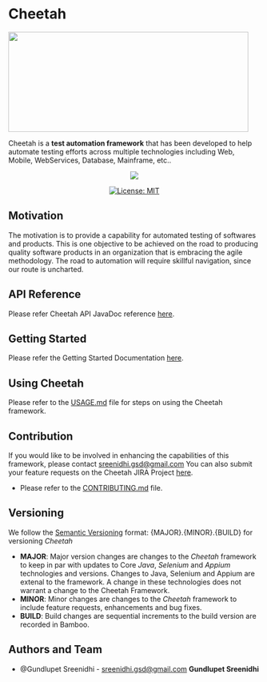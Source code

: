 # Cheetah

<img src="https://sreenidhi-gsd.com/resources/assets/img/cheetah-dark.gif" height="200" width="480" />

Cheetah is a **test automation framework** that has been developed to help automate testing efforts across multiple technologies including Web, Mobile, WebServices, Database, Mainframe, etc..

<div align="center">
<!-- Build Status -->
<a href="https://bamboo.sreenidhi-gsd.com/browse/Cheetah-BP"><img src="https://bamboo.sreenidhi-gsd.com/plugins/servlet/wittified/build-status/Cheetah-BP"></a>

[![License: MIT](https://img.shields.io/badge/License-MIT-yellow.svg)](https://opensource.org/licenses/MIT)</div> 
   
## Motivation

The motivation is to provide a capability for automated testing of softwares and products.  This is one objective to be achieved on the road to producing quality software products in an organization that is embracing the agile methodology.  The road to automation will require skillful navigation, since our route is uncharted. 


## API Reference

Please refer Cheetah API JavaDoc reference <a href="http://confluence.sreenidhi-gsd.com/display/Cheetah" target="_blank">here</a>.


## Getting Started

Please refer the Getting Started Documentation <a href="https://confluence.sreenidhi-gsd.com/display/Cheetah" target="_blank">here</a>.

## Using Cheetah

Please refer to the [USAGE.md](USAGE.md) file for steps on using the Cheetah framework.


## Contribution

If you would like to be involved in enhancing the capabilities of this framework, please contact sreenidhi.gsd@gmail.com 
You can also submit your feature requests on the Cheetah JIRA Project <a href="https://jira.sreenidhi-gsd.com/secure/RapidBoard.jspa?rapidView=142&projectKey=Cheetah" target="_blank">here</a>.

* Please refer to the [CONTRIBUTING.md](CONTRIBUTING.md) file.

## Versioning
We follow the [Semantic Versioning](https://semver.org/) format: {MAJOR}.{MINOR}.{BUILD} for versioning *Cheetah*

* **MAJOR**: Major version changes are changes to the *Cheetah* framework to keep in par with updates to Core *Java*, *Selenium* and *Appium* technologies and versions. Changes to Java, Selenium and Appium are extenal to the framework. A change in these technologies does not warrant a change to the Cheetah Framework.
* **MINOR**: Minor changes are changes to the  *Cheetah* framework to include feature requests, enhancements and bug fixes.
* **BUILD**: Build changes are sequential increments to the build version are recorded in Bamboo.

## Authors and Team
* @Gundlupet Sreenidhi - sreenidhi.gsd@gmail.com **Gundlupet Sreenidhi**  

